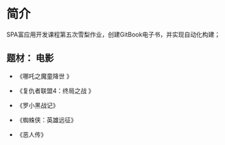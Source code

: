 # 简介

SPA富应用开发课程第五次雪梨作业，创建GitBook电子书，并实现自动化构建；
## 题材： 电影

- 《哪吒之魔童降世 》

- 《复仇者联盟4：终局之战 》

- 《罗小黑战记》

- 《蜘蛛侠：英雄远征》

- 《恶人传》
